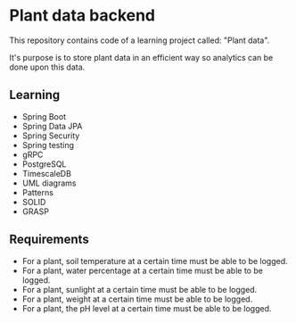 # Plant data backend

This repository contains code of a learning project called: "Plant data".

It's purpose is to store plant data in an efficient way so analytics can be done upon this data.

## Learning

- Spring Boot
- Spring Data JPA
- Spring Security
- Spring testing
- gRPC
- PostgreSQL
- TimescaleDB
- UML diagrams
- Patterns
- SOLID
- GRASP

## Requirements

- For a plant, soil temperature at a certain time must be able to be logged.
- For a plant, water percentage at a certain time must be able to be logged.
- For a plant, sunlight at a certain time must be able to be logged.
- For a plant, weight at a certain time must be able to be logged.
- For a plant, the pH level at a certain time must be able to be logged.

